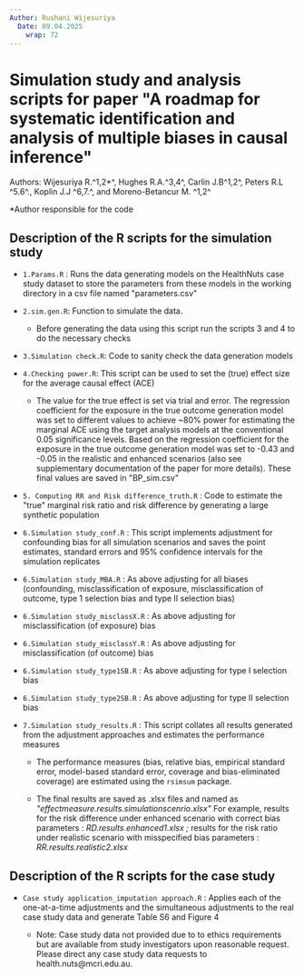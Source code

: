 ```yaml
---
Author: Rushani Wijesuriya 
  Date: 09.04.2025 
    wrap: 72
---
```


# Simulation study and analysis scripts for paper "A roadmap for systematic identification and analysis of multiple biases in causal inference"

Authors: Wijesuriya R.^1,2\*^, Hughes R.A.^3,4^, Carlin J.B^1,2^, Peters R.L ^5.6^., Koplin J.J ^6,7.^, and Moreno-Betancur M. ^1,2^

\*Author responsible for the code

## Description of the R scripts for the simulation study

-   `1.Params.R` : Runs the data generating models on the HealthNuts case study dataset to store the parameters from these models in the working directory in a csv file named "parameters.csv"

-   `2.sim.gen.R`: Function to simulate the data.

    -   Before generating the data using this script run the scripts 3 and 4 to do the necessary checks

-   `3.Simulation check.R`: Code to sanity check the data generation models

-   `4.Checking power.R`: This script can be used to set the (true) effect size for the average causal effect (ACE)

    -   The value for the true effect is set via trial and error. The regression coefficient for the exposure in the true outcome generation model was set to different values to achieve \~80% power for estimating the marginal ACE using the target analysis models at the conventional 0.05 significance levels. Based on the regression coefficient for the exposure in the true outcome generation model was set to -0.43 and -0.05 in the realistic and enhanced scenarios (also see supplementary documentation of the paper for more details). These final values are saved in "BP_sim.csv"

-   `5. Computing RR and Risk difference_truth.R` : Code to estimate the "true" marginal risk ratio and risk difference by generating a large synthetic population

-   `6.Simulation study_conf.R` : This script implements adjustment for confounding bias for all simulation scenarios and saves the point estimates, standard errors and 95% confidence intervals for the simulation replicates

-   `6.Simulation study_MBA.R` : As above adjusting for all biases (confounding, misclassification of exposure, misclassification of outcome, type 1 selection bias and type II selection bias)

-   `6.Simulation study_misclassX.R` : As above adjusting for misclassification (of exposure) bias

-   `6.Simulation study_misclassY.R` : As above adjusting for misclassification (of outcome) bias

-   `6.Simulation study_type1SB.R` : As above adjusting for type I selection bias

-   `6.Simulation study_type2SB.R` : As above adjusting for type II selection bias

-   `7.Simulation study_results.R` : This script collates all results generated from the adjustment approaches and estimates the performance measures

    -   The performance measures (bias, relative bias, empirical standard error, model-based standard error, coverage and bias-eliminated coverage) are estimated using the `rsimsum` package.

    -   The final results are saved as .xlsx files and named as *"effectmeasure.results.simulationscenrio.xlsx"* For example, results for the risk difference under enhanced scenario with correct bias parameters : *RD.results.enhanced1.xlsx ;* results for the risk ratio under realistic scenario with misspecified bias parameters : *RR.results.realistic2.xlsx*

## Description of the R scripts for the case study

-   `Case study application_imputation approach.R` : Applies each of the one-at-a-time adjustments and the simultaneous adjustments to the real case study data and generate Table S6 and Figure 4

    -   Note: Case study data not provided due to to ethics requirements but are available from study investigators upon reasonable request. Please direct any case study data requests to health.nuts\@mcri.edu.au.
